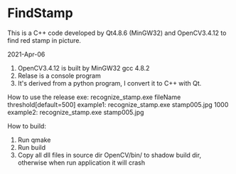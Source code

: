# FindStamp
This is a C++ code developed by Qt4.8.6 (MinGW32) and OpenCV3.4.12 to find red stamp in picture.

2021-Apr-06
1. OpenCV3.4.12 is built by MinGW32 gcc 4.8.2
2. Relase is a console program
3. It's derived from a python program, I convert it to C++ with Qt.


How to use the release exe:
recognize_stamp.exe fileName threshold[default=500]
example1: recognize_stamp.exe stamp005.jpg 1000
example2: recognize_stamp.exe stamp005.jpg


How to build:
1. Run qmake
2. Run build
3. Copy all dll files in source dir OpenCV/bin/ to shadow build dir, otherwise when run application it will crash
